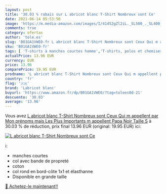 ```yaml
---
layout: post
title: '30.03 % rabais sur L abricot blanc T-Shirt Nombreux sont Ce'
date: 2021-06-14 05:53:50
image: 'https://m.media-amazon.com/images/I/414S2gZl2iL._SL500_._SL400_.jpg'
comments: true
category: ofertas
author: 'tole.es'
slug: 'B01GA1VWE0-fr L abricot blanc T-Shirt Nombreux sont Ceux Qui m appellent...'
sku: 'B01GA1VWE0-fr'
tags: [ 'T-shirts à manches courtes homme','T-shirts, polos et chemises homme','Vêtements','Vêtements homme','labricot blanc', ]
actualPrice: 13.96 EUR
currency: EUR
price: 13.96
comparePrice: 19.95 EUR
prodname: 'L abricot blanc T-Shirt Nombreux sont Ceux Qui m appellent par Mon prénoms mais Les Plus Importants m appellent Papa Noir Taille S'
country: 'fr'
flag: '🇫🇷'
brand: 'Labricot blanc'
buyurl: 'https://www.amazon.fr/dp/B01GA1VWE0/?tag=tolees0d-21'
descuento: '30.03'
average: '13.96'
---
```


Vous avez [L abricot blanc T-Shirt Nombreux sont Ceux Qui m appellent par Mon prénoms mais Les Plus Importants m appellent Papa Noir Taille S](https://www.amazon.fr/dp/B01GA1VWE0/?tag=tolees0d-21)  à  30.03 % de réduction, prix final  13.96 EUR (original: 19.95 EUR) ici:

[![L abricot blanc T-Shirt Nombreux sont Ce](https://m.media-amazon.com/images/I/414S2gZl2iL._SL500_._SL400_.jpg)](https://www.amazon.fr/dp/B01GA1VWE0/?tag=tolees0d-21)

ℹ️:

- manches courtes
- col avec bande de propreté
- coton
- col rond en bord-côte 1x1 et élasthanne
- Disponible en grande taille

[🛒 Achetez-le maintenant!!](https://www.amazon.fr/dp/B01GA1VWE0/?tag=tolees0d-21)
